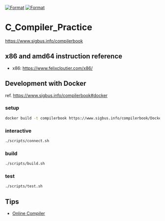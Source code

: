 [![Format](https://github.com/sensuikan1973/C_Compiler_Practice/workflows/Format/badge.svg)](https://github.com/sensuikan1973/C_Compiler_Practice/actions)
[![Format](https://github.com/sensuikan1973/C_Compiler_Practice/workflows/Test/badge.svg)](https://github.com/sensuikan1973/C_Compiler_Practice/actions)

# C_Compiler_Practice

https://www.sigbus.info/compilerbook

## x86 and amd64 instruction reference

- x86: https://www.felixcloutier.com/x86/

## Development with Docker
ref. https://www.sigbus.info/compilerbook#docker

### setup

```sh
docker build -t compilerbook https://www.sigbus.info/compilerbook/Dockerfile
```

### interactive

```sh
./scripts/connect.sh
```

### build

```sh
./scripts/build.sh
```

### test

```sh
./scripts/test.sh
```

## Tips

- [Online Compiler](https://godbolt.org/z/RyNqgE)
